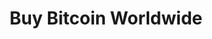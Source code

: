 ---
title: Buy Bitcoin Worldwide
logo: /assets/images/c3.png
description: |
  If you’re ready to jump into Bitcoin, you’ve come to the right place. Buy Bitcoin Worldwide is the most comprehensive resource for finding Bitcoin exchanges and buying bitcoin. We believe Bitcoin will improve and impact the world even more than the internet.
sites:
- link: https://buybitcoinworldwide.com/
  icon: link-45deg.svg
- link: #
  icon: twitter.svg
---